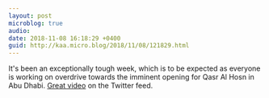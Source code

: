 ```yaml
---
layout: post
microblog: true
audio: 
date: 2018-11-08 16:18:29 +0400
guid: http://kaa.micro.blog/2018/11/08/121829.html
---
```

It's been an exceptionally tough week, which is to be expected as everyone is working on overdrive towards the imminent opening for Qasr Al Hosn in Abu Dhabi. [Great video](https://twitter.com/QasrAlHosn/status/1059785724113883137) on the Twitter feed.
